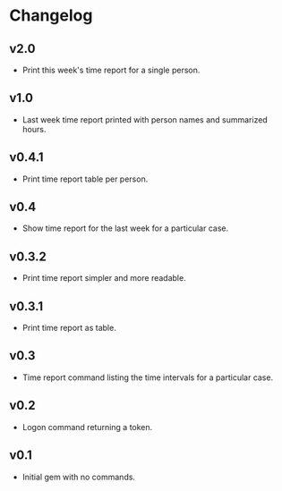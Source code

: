 # Changelog

## v2.0
- Print this week's time report for a single person.

## v1.0
- Last week time report printed with person names and summarized hours.

## v0.4.1
- Print time report table per person.

## v0.4
- Show time report for the last week for a particular case.

## v0.3.2
- Print time report simpler and more readable.

## v0.3.1
- Print time report as table.

## v0.3
- Time report command listing the time intervals for a particular case.

## v0.2
- Logon command returning a token.

## v0.1
- Initial gem with no commands.
